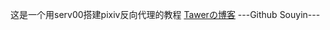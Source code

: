 这是一个用serv00搭建pixiv反向代理的教程
[Tawerの博客](https://blg.tawertwtc.xyz/2024/05/18/%E7%AE%80%E5%8D%95%E7%9A%84pixiv%E5%8F%8D%E4%BB%A3.html)
---Github Souyin---
